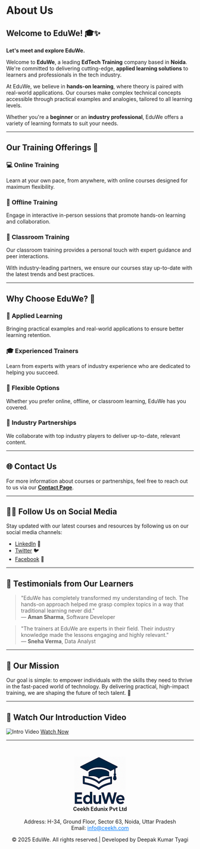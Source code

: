 

# About Us

## Welcome to EduWe! 🎓✨

**Let's meet and explore EduWe.**

Welcome to **EduWe**, a leading **EdTech Training** company based in **Noida**. We're committed to delivering cutting-edge, **applied learning solutions** to learners and professionals in the tech industry.

At EduWe, we believe in **hands-on learning**, where theory is paired with real-world applications. Our courses make complex technical concepts accessible through practical examples and analogies, tailored to all learning levels.

Whether you're a **beginner** or an **industry professional**, EduWe offers a variety of learning formats to suit your needs.

---

## Our Training Offerings 🚀

### 💻 **Online Training**
Learn at your own pace, from anywhere, with online courses designed for maximum flexibility.

### 🏢 **Offline Training**
Engage in interactive in-person sessions that promote hands-on learning and collaboration.

### 🏫 **Classroom Training**
Our classroom training provides a personal touch with expert guidance and peer interactions.

With industry-leading partners, we ensure our courses stay up-to-date with the latest trends and best practices.

---

## Why Choose EduWe? 🌟

### 🔧 **Applied Learning**
Bringing practical examples and real-world applications to ensure better learning retention.

### 🎓 **Experienced Trainers**
Learn from experts with years of industry experience who are dedicated to helping you succeed.

### 📅 **Flexible Options**
Whether you prefer online, offline, or classroom learning, EduWe has you covered.

### 🤝 **Industry Partnerships**
We collaborate with top industry players to deliver up-to-date, relevant content.

---

## 🌐 Contact Us
For more information about courses or partnerships, feel free to reach out to us via our [**Contact Page**](/contact).

---

## 🧑‍💻 **Follow Us on Social Media**
Stay updated with our latest courses and resources by following us on our social media channels:

- [LinkedIn](https://www.linkedin.com) 🔗
- [Twitter](https://www.twitter.com) 🐦
- [Facebook](https://www.facebook.com) 📘

---

## 🚀 Testimonials from Our Learners

> "EduWe has completely transformed my understanding of tech. The hands-on approach helped me grasp complex topics in a way that traditional learning never did."  
> — **Aman Sharma**, Software Developer

> "The trainers at EduWe are experts in their field. Their industry knowledge made the lessons engaging and highly relevant."  
> — **Sneha Verma**, Data Analyst

---

## 🎯 Our Mission
Our goal is simple: to empower individuals with the skills they need to thrive in the fast-paced world of technology. By delivering practical, high-impact training, we are shaping the future of tech talent. 🚀

---

## 🎥 **Watch Our Introduction Video**
![Intro Video](https://via.placeholder.com/800x400.png?text=EduWe+Introduction+Video)
[Watch Now](#)

---

<div style="text-align: center; padding-top: 30px;">
  <img src="media/logo.png" alt="EduWe Logo" style="max-width: 150px; height: auto;"/>
  
  <center><strong>Ceekh Edunix Pvt Ltd</strong></center><br>
    Address: H-34, Ground Floor, Sector 63, Noida, Uttar Pradesh<br>
    Email: <a href="mailto:info@ceekh.com" style="color: #007bff;">info@ceekh.com</a>
  </p>
  <p style="font-size: 14px; color: #555;"><center>© 2025 EduWe. All rights reserved.| Developed by Deepak Kumar Tyagi </center></p>
</div>
